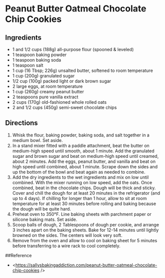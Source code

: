 # Peanut Butter Oatmeal Chocolate Chip Cookies

## Ingredients

* 1 and 1/2 cups (188g) all-purpose flour (spooned & leveled)
* 1 teaspoon baking powder
* 1 teaspoon baking soda
* 1 teaspoon salt
* 1 cup (16 Tbsp; 226g) unsalted butter, softened to room temperature
* 1 cup (200g) granulated sugar
* 1/2 cup (100g) packed light or dark brown sugar
* 2 large eggs, at room temperature
* 1 cup (260g) creamy peanut butter
* 2 teaspoons pure vanilla extract
* 2 cups (170g) old-fashioned whole rolled oats
* 2 and 1/2 cups (450g) semi-sweet chocolate chips

## Directions

1. Whisk the flour, baking powder, baking soda, and salt together in a medium bowl. Set aside.
2. In a stand mixer fitted with a paddle attachment, beat the butter on medium-high speed until smooth, about 1 minute. Add the granulated sugar and brown sugar and beat on medium-high speed until creamed, about 2 minutes. Add the eggs, peanut butter, and vanilla and beat on high speed until combined, about 1 minute. Scrape down the sides and up the bottom of the bowl and beat again as needed to combine.
3. Add the dry ingredients to the wet ingredients and mix on low until combined. With the mixer running on low speed, add the oats. Once combined, beat in the chocolate chips. Dough will be thick and sticky. Cover and chill the dough for at least 20 minutes in the refrigerator (and up to 4 days). If chilling for longer than 1 hour, allow to sit at room temperature for at least 30 minutes before rolling and baking because the dough will be quite hard.
4. Preheat oven to 350°F. Line baking sheets with parchment paper or silicone baking mats. Set aside.
5. Scoop balls of dough, 2 Tablespoons of dough per cookie, and arrange 3 inches apart on the baking sheets. Bake for 12-14 minutes until lightly browned on the sides. The centers will look very soft.
6. Remove from the oven and allow to cool on baking sheet for 5 minutes before transferring to a wire rack to cool completely.

##Reference
* <https://sallysbakingaddiction.com/peanut-butter-oatmeal-chocolate-chip-cookies />